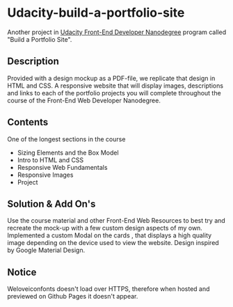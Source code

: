 # Udacity-build-a-portfolio-site
Another project in [Udacity Front-End Developer Nanodegree](https://www.udacity.com/course/front-end-web-developer-nanodegree--nd001) program called "Build a Portfolio Site".

## Description
Provided with a design mockup as a PDF-file, we replicate that design in HTML and CSS. A responsive website that will display images, descriptions and links to each of the portfolio projects you will complete throughout the course of the Front-End Web Developer Nanodegree.

## Contents
One of the longest sections in the course 

* Sizing Elements and the Box Model
* Intro to HTML and CSS
* Responsive Web Fundamentals
* Responsive Images
* Project

## Solution & Add On's

Use the course material and other Front-End Web Resources to best try and recreate the mock-up with a few custom design aspects of my own.
Implemented a custom Modal on the cards , that displays a high quality image depending on the device used to view the website.
Design inspired by Google Material Design.  

## Notice
Weloveiconfonts doesn't load over HTTPS, therefore when hosted and previewed on Github Pages it doesn't appear.